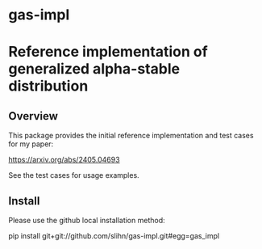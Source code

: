 # gas-impl
# Reference implementation of generalized alpha-stable distribution

## Overview

This package provides the initial reference implementation
and test cases for my paper:

https://arxiv.org/abs/2405.04693

See the test cases for usage examples.

## Install

Please use the github local installation method:

pip install git+git://github.com/slihn/gas-impl.git#egg=gas_impl

